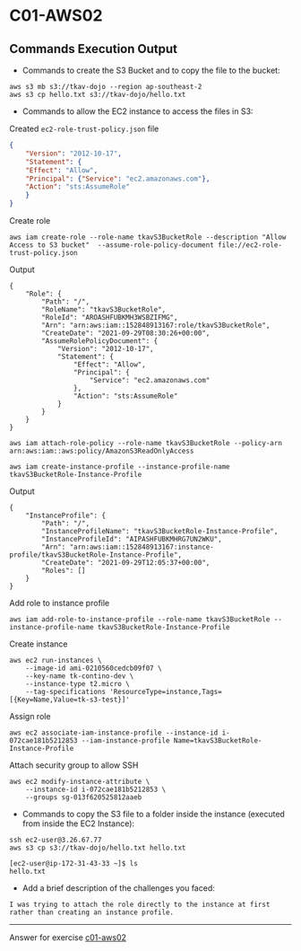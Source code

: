 # C01-AWS02

## Commands Execution Output

- Commands to create the S3 Bucket and to copy the file to the bucket:
```
aws s3 mb s3://tkav-dojo --region ap-southeast-2
aws s3 cp hello.txt s3://tkav-dojo/hello.txt
```

- Commands to allow the EC2 instance to access the files in S3:

Created `ec2-role-trust-policy.json` file
```json
{
    "Version": "2012-10-17",
    "Statement": {
    "Effect": "Allow",
    "Principal": {"Service": "ec2.amazonaws.com"},
    "Action": "sts:AssumeRole"
    }
}
 ```

Create role
```
aws iam create-role --role-name tkavS3BucketRole --description "Allow Access to S3 bucket"  --assume-role-policy-document file://ec2-role-trust-policy.json
```

Output
```
{
    "Role": {
        "Path": "/",
        "RoleName": "tkavS3BucketRole",
        "RoleId": "AROASHFUBKMH3WSBZIFMG",
        "Arn": "arn:aws:iam::152848913167:role/tkavS3BucketRole",
        "CreateDate": "2021-09-29T08:30:26+00:00",
        "AssumeRolePolicyDocument": {
            "Version": "2012-10-17",
            "Statement": {
                "Effect": "Allow",
                "Principal": {
                    "Service": "ec2.amazonaws.com"
                },
                "Action": "sts:AssumeRole"
            }
        }
    }
}
```

```
aws iam attach-role-policy --role-name tkavS3BucketRole --policy-arn arn:aws:iam::aws:policy/AmazonS3ReadOnlyAccess

aws iam create-instance-profile --instance-profile-name tkavS3BucketRole-Instance-Profile
```

Output
```
{
    "InstanceProfile": {
        "Path": "/",
        "InstanceProfileName": "tkavS3BucketRole-Instance-Profile",
        "InstanceProfileId": "AIPASHFUBKMHRG7UN2WKU",
        "Arn": "arn:aws:iam::152848913167:instance-profile/tkavS3BucketRole-Instance-Profile",
        "CreateDate": "2021-09-29T12:05:37+00:00",
        "Roles": []
    }
}
```

Add role to instance profile
```
aws iam add-role-to-instance-profile --role-name tkavS3BucketRole --instance-profile-name tkavS3BucketRole-Instance-Profile
```

Create instance
```
aws ec2 run-instances \
    --image-id ami-0210560cedcb09f07 \
    --key-name tk-contino-dev \
    --instance-type t2.micro \
    --tag-specifications 'ResourceType=instance,Tags=[{Key=Name,Value=tk-s3-test}]'
```

Assign role
```
aws ec2 associate-iam-instance-profile --instance-id i-072cae181b5212853 --iam-instance-profile Name=tkavS3BucketRole-Instance-Profile
```

Attach security group to allow SSH
```
aws ec2 modify-instance-attribute \
	--instance-id i-072cae181b5212853 \
	--groups sg-013f620525812aaeb
```

- Commands to copy the S3 file to a folder inside the instance (executed from inside the EC2 Instance):
```
ssh ec2-user@3.26.67.77
aws s3 cp s3://tkav-dojo/hello.txt hello.txt

[ec2-user@ip-172-31-43-33 ~]$ ls
hello.txt
```

- Add a brief description of the challenges you faced:
```
I was trying to attach the role directly to the instance at first rather than creating an instance profile.
```

<!-- Don't change anything below this point-->
<!-- Before committing, remove both commented lines--> 
***
Answer for exercise [c01-aws02](https://github.com/devopsacademyau/academy/blob/635775538e8ad7793b305f48064b09e23c626fb7/classes/01class/exercises/c01-aws02/README.md)